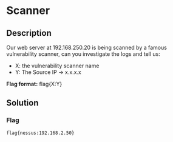 # Scanner

## Description
Our web server at 192.168.250.20 is being scanned by a famous vulnerability scanner, can you investigate the logs and tell us: 

* X: the vulnerability scanner name
* Y: The Source IP → x.x.x.x

**Flag format:** flag{X:Y}

## Solution

### Flag
```
flag{nessus:192.168.2.50}
```